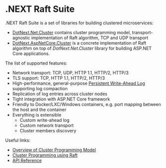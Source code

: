 .NEXT Raft Suite
====
.NEXT Raft Suite is a set of libraries for building clustered microservices:
* [DotNext.Net.Cluster](https://www.nuget.org/packages/DotNext.Net.Cluster/) contains cluster programming model, transport-agnostic implementation of Raft algorithm, TCP and UDP transport
* [DotNext.AspNetCore.Cluster](https://www.nuget.org/packages/DotNext.AspNetCore.Cluster/) is a concrete implementation of Raft algorithm on top of _DotNext.Net.Cluster_ library for building ASP.NET Core applications.

The list of supported features:
* Network transport: TCP, UDP, HTTP 1.1, HTTP/2, HTTP/3
* TLS support: TCP, HTTP 1.1, HTTP/2, HTTP/3
* High-performance, general-purpose [Persistent Write-Ahead Log](https://sakno.github.io/dotNext/features/cluster/wal.html) supporting log compaction
* Replication of log entries across cluster nodes
* Tight integration with ASP.NET Core framework
* Friendly to Docker/LXC/Windows containers, e.g. port mapping between the host and the container
* Everything is extensible
    * Custom write-ahead log
    * Custom network transport
    * Cluster members discovery

Useful links:
* [Overview of Cluster Programming Model](https://sakno.github.io/dotNext/features/cluster/index.html)
* [Cluster Programming using Raft](https://sakno.github.io/dotNext/features/cluster/raft.html)
* [API Reference](https://www.fuget.org/packages/DotNext.Net.Cluster/3.1.0/lib/net5.0/DotNext.Net.Cluster.dll/DotNext.Net.Cluster.Consensus.Raft)